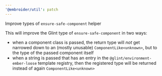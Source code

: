 ```yaml
---
'@embroider/util': patch
---
```


Improve types of `ensure-safe-component` helper

This will improve the Glint type of `ensure-safe-component` in two ways:

- when a component class is passed, the return type will _not_ get narrowed down to an (mostly unusable) `ComponentLike<unknown>`, but to the type of the passed component itself
- when a string is passed that has an entry in the `@glint/environment-ember-loose` template registry, then the registered type will be returned instead of again `ComponentLike<unknown>`
